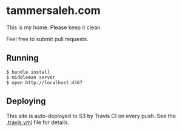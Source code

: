 # tammersaleh.com

This is my home.  Please keep it clean.

Feel free to submit pull requests.

## Running

```
$ bundle install
$ middleman server
$ open http://localhost:4567
```

## Deploying

This site is auto-deployed to S3 by Travis CI on every push.  See the [.travis.yml](https://github.com/tsaleh/tammersaleh.com/blob/master/.travis.yml) file for details.
